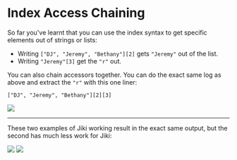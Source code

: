 # Index Access Chaining

So far you've learnt that you can use the index syntax to get specific elements out of strings or lists:

- Writing `["DJ", "Jeremy", "Bethany"][2]` gets `"Jeremy"` out of the list.
- Writing `"Jeremy"[3]` get the `"r"` out.

You can also chain accessors together.
You can do the exact same log as above and extract the `"r"` with this one liner:

```jikiscript
["DJ", "Jeremy", "Bethany"][2][3]
```

<img src="https://assets.exercism.org/bootcamp/diagrams/index-access-chaining.png" class="diagram"/>

---

These two examples of Jiki working result in the exact same output, but the second has much less work for Jiki:

<img src="https://assets.exercism.org/bootcamp/diagrams/index-access-chaining-jiki-1.png" class="diagram"/>
<img src="https://assets.exercism.org/bootcamp/diagrams/index-access-chaining-jiki-2.png" class="diagram"/>
